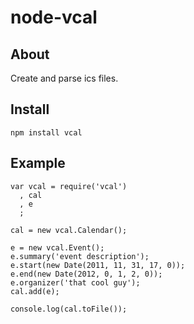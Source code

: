 # node-vcal

## About

Create and parse ics files.

## Install

	npm install vcal

## Example

```
var vcal = require('vcal')
  , cal
  , e
  ;

cal = new vcal.Calendar();

e = new vcal.Event();
e.summary('event description');
e.start(new Date(2011, 11, 31, 17, 0));
e.end(new Date(2012, 0, 1, 2, 0));
e.organizer('that cool guy');
cal.add(e);

console.log(cal.toFile());
```
